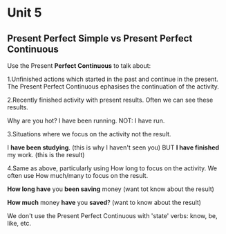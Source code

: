# Unit 5
## Present Perfect Simple vs Present Perfect Continuous

Use the Present **Perfect Continuous** to talk about:

1.Unfinished actions which started in the past and continue in the present. The Present Perfect Continuous ephasises the continuation of the activity.

2.Recently finished activity with present results. Often we can see these results.

Why are you hot?
I have been running.
NOT: I have run.

3.Situations where we focus on the activity not the result.

I **have been studying**. (this is why I haven't seen you) BUT **I have finished** my work. (this is the result)

4.Same as above, particularly using How long to focus on the activity.  We often use How much/many to focus on the result.

**How long have** you **been saving** money (want tot know about the result)

**How much** money **have** you **saved**? (want to know about the result)

We don't use the Present Perfect Continuous with 'state' verbs: know, be, like, etc.
